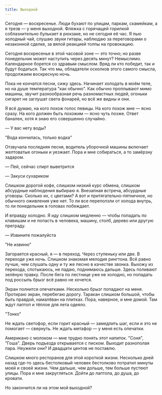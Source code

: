 ```yaml
---
title: Выходной
---
```


Сегодня — воскресенье. Люди бухают по улицам, паркам, скамейкам, а я трезв — у
меня выходной. Фляжка с горячащей горилкой соблазнительно булькает в рюкзаке, но
не сегодня её час. Я пью холодный чай, слушаю звуки гитары, наблюдаю за
переговорами о незаконной сделке, за вялой реакцией толпы на провокацию.

Сегодня воскресенье в этой часовой зоне — это точно; но разве понедельник может
наступить через десять минут? Немыслимо. Календарное борется со здравым
смыслом. Вряд ли кто победит, так и будут бодаться. Так что мы, обладатели
осколков этого самого смысла, продолжаем воскресную ночь.

Пока не кончатся песни, сижу здесь. Начинает холодать в моём теле, но на душе
температура "как обычно". Как обычно проплывают мимо машины, звучит
разнообразная речь разномастных людей, огоньки сигарет не заглушат света
фонарей, но всё же видны и они.

Я всё думаю, на кого похож голос певицы. На кого похож мне — ясно сразу. На кого
должен быть похожим — ясно чуть позже. Ответ банален, хотя я знаю его совершенно
случайно.

— У вас нету воды?

"Вода кончилась, только водка"

Отзвучала последняя песня, водитель уборочной машины включает желтоватые огоньки
и уезжает. Пора и мне собираться, а то замёрзну задаром.

— Пей, сейчас спирт выветрится

— Закуси сухариком

Слишком дорогой кофе, слишком низкий курс обмена, слишком абсурдные наблюдения
выбираю я. Внезапная встреча, абсурдные уговоры. Сколько их, с цветами? А вот и
притягательно-пятничное, но обычного оживления уже нет. То ли все переползли от
холода внутрь, то ли понедельник в головах побеждает.

И вправду холодно. Я иду слишком медленно — чтобы попадать по клавишам и не
попасть в человека, машину, столб, дерево или другую преграду.

— Извините пожалуйста

"Не извиню"

Загорается красный, я — в переход. Через ступеньку или две. В переходе уже
ночь. Слишком знакомая мелодия рингтона. Всё равно лучше, чем слушать одну и ту
же песню в качестве звонка. Выхожу из перехода, спотыкаюсь, не падаю, поднимаюсь
дальше. Здесь поливают зелёную травку. После бега по лестнице уже не холодно, но
попадать под россыпь брызг всё равно не хочется.

Экран полнится опечатками. Несколько брызг попадают на меня. Протираю экран,
перебегаю дорогу. Таракан слишком большой, чтобы быть правдой, намалёван на
плитках. Пора, наверное, и мне домой. Там ждут лаптоп и тёплое для лета одеяло.

"Тонко"

Не ждать светофор, если горит красный — замедлить шаг, если и это не помогает —
свернуть. Не ждать метафор — у меня есть опечатки.

Американо с молоком — мне трудно понять этот напиток. "Соня", "Гоша". Дверь
подъезда открывается с писком. Выходит разнополая пара. Неужели они? И двадцати
центов не поставлю.

Слишком много ресторанов для этой короткой жизни. Несколько дней назад где-то
здесь бестолковый человек бестолково потратил минуты моей и своей жизни. Чем
дальше, чем дольше, тем больше пустеют улицы. Пора и мне закругляться. Дойти до
лаптопа, до душа, до кровати.

Но закончится ли на этом мой выходной?
